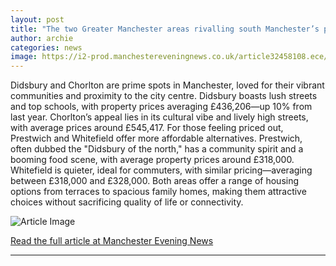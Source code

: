 ```yaml
---
layout: post
title: "The two Greater Manchester areas rivalling south Manchester’s property hotspots"
author: archie
categories: news
image: https://i2-prod.manchestereveningnews.co.uk/article32458108.ece/ALTERNATES/s1200/0_GettyImages-2166896078-1.jpg
---
```

Didsbury and Chorlton are prime spots in Manchester, loved for their vibrant communities and proximity to the city centre. Didsbury boasts lush streets and top schools, with property prices averaging £436,206—up 10% from last year. Chorlton’s appeal lies in its cultural vibe and lively high streets, with average prices around £545,417. For those feeling priced out, Prestwich and Whitefield offer more affordable alternatives. Prestwich, often dubbed the "Didsbury of the north," has a community spirit and a booming food scene, with average property prices around £318,000. Whitefield is quieter, ideal for commuters, with similar pricing—averaging between £318,000 and £328,000. Both areas offer a range of housing options from terraces to spacious family homes, making them attractive choices without sacrificing quality of life or connectivity.

![Article Image](https://i2-prod.manchestereveningnews.co.uk/article32458108.ece/ALTERNATES/s1200/0_GettyImages-2166896078-1.jpg)

[Read the full article at Manchester Evening News](https://www.manchestereveningnews.co.uk/news/property/two-greater-manchester-areas-rivalling-32456437)

---
